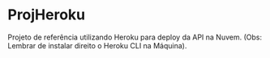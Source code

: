 # ProjHeroku
Projeto de referência utilizando Heroku para deploy da API na Nuvem. (Obs: Lembrar de instalar direito o Heroku CLI na Máquina).
